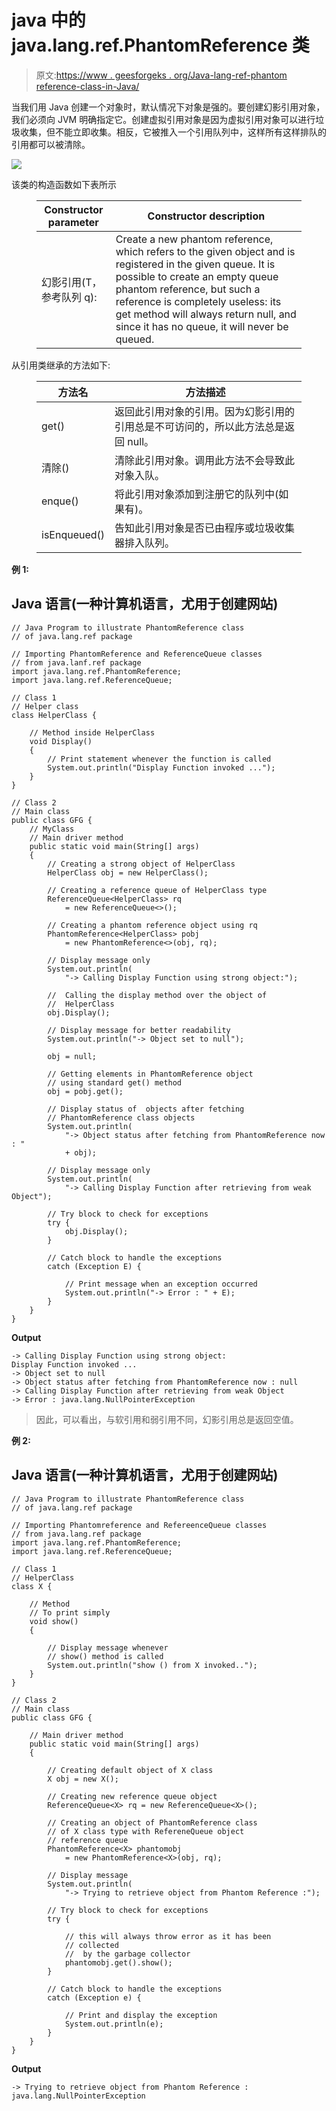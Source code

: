 # java 中的 java.lang.ref.PhantomReference 类

> 原文:[https://www . geesforgeks . org/Java-lang-ref-phantom reference-class-in-Java/](https://www.geeksforgeeks.org/java-lang-ref-phantomreference-class-in-java/)

当我们用 Java 创建一个对象时，默认情况下对象是强的。要创建幻影引用对象，我们必须向 JVM 明确指定它。创建虚拟引用对象是因为虚拟引用对象可以进行垃圾收集，但不能立即收集。相反，它被推入一个引用队列中，这样所有这样排队的引用都可以被清除。

![](img/9e8de838de8d089d6bb38dbc851656c1.png)

该类的构造函数如下表所示

<figure class="table">

| Constructor parameter | Constructor description |
| --- | --- |
| 幻影引用(T，参考队列 <t>q):</t> | Create a new phantom reference, which refers to the given object and is registered in the given queue. It is possible to create an empty queue phantom reference, but such a reference is completely useless: its get method will always return null, and since it has no queue, it will never be queued. |

</figure>

从引用类继承的方法如下:

<figure class="table">

| 方法名 | 方法描述 |
| --- | --- |
| get() | 返回此引用对象的引用。因为幻影引用的引用总是不可访问的，所以此方法总是返回 null。 |
| 清除() | 清除此引用对象。调用此方法不会导致此对象入队。 |
| enque() | 将此引用对象添加到注册它的队列中(如果有)。 |
| isEnqueued() | 告知此引用对象是否已由程序或垃圾收集器排入队列。 |

</figure>

**例 1:**

## Java 语言(一种计算机语言，尤用于创建网站)

```
// Java Program to illustrate PhantomReference class
// of java.lang.ref package

// Importing PhantomReference and ReferenceQueue classes
// from java.lanf.ref package
import java.lang.ref.PhantomReference;
import java.lang.ref.ReferenceQueue;

// Class 1
// Helper class
class HelperClass {

    // Method inside HelperClass
    void Display()
    {
        // Print statement whenever the function is called
        System.out.println("Display Function invoked ...");
    }
}

// Class 2
// Main class
public class GFG {
    // MyClass
    // Main driver method
    public static void main(String[] args)
    {
        // Creating a strong object of HelperClass
        HelperClass obj = new HelperClass();

        // Creating a reference queue of HelperClass type
        ReferenceQueue<HelperClass> rq
            = new ReferenceQueue<>();

        // Creating a phantom reference object using rq
        PhantomReference<HelperClass> pobj
            = new PhantomReference<>(obj, rq);

        // Display message only
        System.out.println(
            "-> Calling Display Function using strong object:");

        //  Calling the display method over the object of
        //  HelperClass
        obj.Display();

        // Display message for better readability
        System.out.println("-> Object set to null");

        obj = null;

        // Getting elements in PhantomReference object
        // using standard get() method
        obj = pobj.get();

        // Display status of  objects after fetching
        // PhantomReference class objects
        System.out.println(
            "-> Object status after fetching from PhantomReference now : "
            + obj);

        // Display message only
        System.out.println(
            "-> Calling Display Function after retrieving from weak Object");

        // Try block to check for exceptions
        try {
            obj.Display();
        }

        // Catch block to handle the exceptions
        catch (Exception E) {

            // Print message when an exception occurred
            System.out.println("-> Error : " + E);
        }
    }
}
```

**Output**

```
-> Calling Display Function using strong object:
Display Function invoked ...
-> Object set to null
-> Object status after fetching from PhantomReference now : null
-> Calling Display Function after retrieving from weak Object
-> Error : java.lang.NullPointerException
```

> 因此，可以看出，与软引用和弱引用不同，幻影引用总是返回空值。

**例 2:**

## Java 语言(一种计算机语言，尤用于创建网站)

```
// Java Program to illustrate PhantomReference class
// of java.lang.ref package

// Importing Phantomreference and RefereenceQueue classes
// from java.lang.ref package
import java.lang.ref.PhantomReference;
import java.lang.ref.ReferenceQueue;

// Class 1
// HelperClass
class X {

    // Method
    // To print simply
    void show()
    {

        // Display message whenever
        // show() method is called
        System.out.println("show () from X invoked..");
    }
}

// Class 2
// Main class
public class GFG {

    // Main driver method
    public static void main(String[] args)
    {

        // Creating default object of X class
        X obj = new X();

        // Creating new reference queue object
        ReferenceQueue<X> rq = new ReferenceQueue<X>();

        // Creating an object of PhantomReference class
        // of X class type with RefereneQueue object
        // reference queue
        PhantomReference<X> phantomobj
            = new PhantomReference<X>(obj, rq);

        // Display message
        System.out.println(
            "-> Trying to retrieve object from Phantom Reference :");

        // Try block to check for exceptions
        try {

            // this will always throw error as it has been
            // collected
            //  by the garbage collector
            phantomobj.get().show();
        }

        // Catch block to handle the exceptions
        catch (Exception e) {

            // Print and display the exception
            System.out.println(e);
        }
    }
}
```

**Output**

```
-> Trying to retrieve object from Phantom Reference :
java.lang.NullPointerException
```